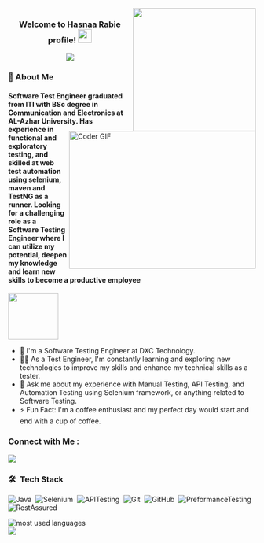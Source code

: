 
<img width="250" align="right" src="https://c.tenor.com/_DOBjnGspYAAAAAM/code-coding.gif">

<h3 align="center">
  Welcome to Hasnaa Rabie profile!
  <img src="https://media.giphy.com/media/hvRJCLFzcasrR4ia7z/giphy.gif" width="28">
</h3>

<!-- Typing SVG by DenverCoder1 - https://github.com/DenverCoder1/readme-typing-svg -->
<p align="center">
  <a href="https://github.com/DenverCoder1/readme-typing-svg"><img src="https://readme-typing-svg.herokuapp.com/?lines=Software%20Test%20Engineer;Always%20learning%20new%20things&font=Fira%20Code&center=true&width=440&height=45&color=f75c7e&vCenter=true&size=22"></a>
</p> 
<img align="right" src="https://media.giphy.com/media/SWoSkN6DxTszqIKEqv/giphy.gif" alt="Coder GIF" width="380" height="280">

<h3>🚀 About Me</h3> 
<h4> Software Test Engineer graduated from ITI with BSc degree in 
Communication and Electronics at AL-Azhar University. Has experience in functional and exploratory 
testing, and skilled at web test automation using selenium, maven and TestNG as a runner. Looking for 
a challenging role as a Software Testing Engineer where I can utilize my potential, deepen my 
knowledge and learn new skills to become a productive employee </h4>


<img align="center" src="https://github.com/Govindv7555/Govindv7555/blob/main/49e76e0596857673c5c80c85b84394c1.gif" width= 45% height=95px>


- 🏢 I'm a Software Testing Engineer at DXC Technology. 
- 👨‍💻 As a Test Engineer, I'm constantly learning and exploring new technologies to improve my skills and enhance my technical skills as a tester.
- 💬 Ask me about my experience with Manual Testing, API Testing, and Automation Testing using Selenium framework, or anything related to Software Testing.
- ⚡ Fun Fact: I'm a coffee enthusiast and my perfect day would start and end with a cup of coffee.



### Connect with Me :

<a href="https://www.linkedin.com/in/hasnaarabie/" target="_blank"><img src="https://img.shields.io/badge/-Hasnaa%20Rabie-0077B5?style=for-the-badge&logo=Linkedin&logoColor=white"/></a>

### 🛠 &nbsp;Tech Stack
![Java](https://img.shields.io/badge/-Java-05122A?style=flat&logo=Java)&nbsp;
![Selenium](https://img.shields.io/badge/-Selenium-05122A?style=flat&logo=Selenium)&nbsp;
![APITesting](https://img.shields.io/badge/-API%20Testing-05122A?style=flat&logo=APITesting)&nbsp;
![Git](https://img.shields.io/badge/-Git-05122A?style=flat&logo=git)&nbsp;
![GitHub](https://img.shields.io/badge/-GitHub-05122A?style=flat&logo=github)&nbsp;
![PreformanceTesting](https://img.shields.io/badge/-Preformance%20Testing-05122A?style=flat&logo=PreformanceTesting&logoColor=007ACC)&nbsp;
![RestAssured](https://img.shields.io/badge/-Rest%20Assured-05122A?style=flat&logo=RestAssured)&nbsp;




<img align="left" src="https://github-readme-stats.vercel.app/api/top-langs?username=hasnaaRabie&show_icons=true&locale=en&layout=compact&theme=radical" alt="most used languages" />
<br>
<a href="https://komarev.com/ghpvc/?username=hasnaaRabie&style=for-the-badge">
    <img src="https://komarev.com/ghpvc/?username=hasnaaRabie&style=for-the-badge">
</a>
